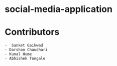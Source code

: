 # social-media-application
# Contributors 
    -  Sanket Gaikwad
    - Darshan Chaudhari
    - Kunal Hume
    - Abhishek Tongale
               